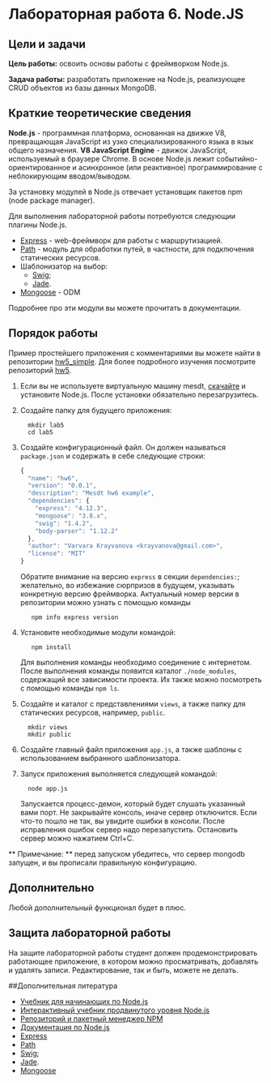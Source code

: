 # Лабораторная работа 6. Node.JS

## Цели и задачи

**Цель работы:** освоить основы работы с фреймворком Node.js.

**Задача работы:** разработать приложение на Node.js, реализующее CRUD объектов из базы данных MongoDB. 

## Краткие теоретические сведения

**Node.js** - программная платформа, основанная на движке V8, превращающая JavaScript из узко специализированного языка в язык общего назначения. **V8 JavaScript Engine** - движок JavaScript, используемый в браузере Chrome. В основе Node.js лежит событийно-ориентированное и асинхронное (или реактивное) программирование с неблокирующим вводом/выводом.

За установку модулей в Node.js отвечает установщик пакетов npm (node package manager).

Для выполнения лабораторной работы потребуются следующии плагины Node.js.
- [Express](http://expressjs.com/) - web-фреймворк для работы с маршрутизацией.
- [Path](https://nodejs.org/api/path.html) - модуль для обработки путей, в частности, для подключения статических ресурсов.
- Шаблонизатор на выбор:
	- [Swig](http://paularmstrong.github.io/swig/);
	- [Jade](http://jade-lang.com/).
- [Mongoose](http://mongoosejs.com/docs/guide.html) - ODM

Подробнее про эти модули вы можете прочитать в документации.

## Порядок работы

Пример простейшего приложения с комментариями вы можете найти в репозитории [hw5_simple](https://github.com/mesdt/hw5_simple). Для более подробного изучения посмотрите репозиторий
[hw5](https://github.com/mesdt/hw5).

1. Если вы не используете виртуальную машину mesdt, [скачайте](http://nodejs.org/download) и установите Node.js. После установки обязательно перезагрузитесь.
1. Создайте папку для будущего приложения: 
	
	```
      mkdir lab5 
      cd lab5
    ```
1. Создайте конфигурационный файл.
    Он должен называться `package.json` и содержать в себе следующие строки:

    ```javascript
	{
	  "name": "hw6",
	  "version": "0.0.1",
	  "description": "Mesdt hw6 example",
	  "dependencies": {
		"express": "4.12.3",
		"mongoose": "3.8.x",
		"swig": "1.4.2",
		"body-parser": "1.12.2"
	  },
	  "author": "Varvara Krayvanova <krayvanova@gmail.com>",
	  "license": "MIT"
	}
	```
    
    Обратите внимание на версию `express` в секции `dependencies:`; желательно, во избежание сюрпризов в будущем, указывать конкретную версию фреймворка. Актуальный номер версии в репозитории можно узнать с помощью команды

    ```
       npm info express version
    ```

1. Установите необходимые модули командой:
    
	```
       npm install
    ```
	
	Для выполнения команды необходимо соединение с интернетом. После выполнения команды появится каталог `./node_modules`, содержащий все зависимости проекта. Их также можно посмотреть с помощью команды `npm ls`.

1. Создайте и каталог с представлениями `views`, а также папку для статических ресурсов, например, `public`. 

    ```
      mkdir views
      mkdir public
    ```
	
1. Создайте главный файл приложения `app.js`, а также шаблоны с использованием выбранного шаблонизатора.  

1. Запуск приложения выполняется следующей командой:

	```
	  node app.js
	```

	Запускается процесс-демон, который будет слушать указанный вами порт. Не закрывайте консоль, иначе сервер отключится. Если что-то пошло не так, вы увидите ошибки в консоли. После исправления ошибок сервер надо перезапустить. Остановить сервер можно нажатием Ctrl+C.
	
** Примечание: ** перед запуском убедитесь, что сервер mongodb запущен, и вы прописали правильную конфигурацию.	

## Дополнительно
Любой дополнительный функционал будет в плюс.

## Защита лабораторной работы
На защите лабораторной работы студент должен продемонстрировать работающее приложение, в котором можно просматривать, добавлять и удалять записи. Редактирование, так и быть, можете не делать.

##Дополнительная литература
- [Учебник для начинающих по Node.js](http://nodebeginner.ru/)
- [Интерактивный учебник продвинутого уровня Node.js](http://nodeschool.io/)
- [Репозиторий и пакетный менеджер NPM](https://www.npmjs.org/)
- [Документация по Node.js](http://nodejs.org/api/)
- [Express](http://expressjs.com/) 
- [Path](https://nodejs.org/api/path.html) 
- [Swig](http://paularmstrong.github.io/swig/);
- [Jade](http://jade-lang.com/).
- [Mongoose](http://mongoosejs.com/docs/guide.html)